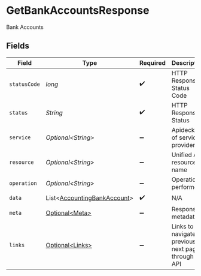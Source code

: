 # GetBankAccountsResponse

Bank Accounts


## Fields

| Field                                                                            | Type                                                                             | Required                                                                         | Description                                                                      | Example                                                                          |
| -------------------------------------------------------------------------------- | -------------------------------------------------------------------------------- | -------------------------------------------------------------------------------- | -------------------------------------------------------------------------------- | -------------------------------------------------------------------------------- |
| `statusCode`                                                                     | *long*                                                                           | :heavy_check_mark:                                                               | HTTP Response Status Code                                                        | 200                                                                              |
| `status`                                                                         | *String*                                                                         | :heavy_check_mark:                                                               | HTTP Response Status                                                             | OK                                                                               |
| `service`                                                                        | *Optional\<String>*                                                              | :heavy_minus_sign:                                                               | Apideck ID of service provider                                                   | quickbooks                                                                       |
| `resource`                                                                       | *Optional\<String>*                                                              | :heavy_minus_sign:                                                               | Unified API resource name                                                        | bank-accounts                                                                    |
| `operation`                                                                      | *Optional\<String>*                                                              | :heavy_minus_sign:                                                               | Operation performed                                                              | all                                                                              |
| `data`                                                                           | List\<[AccountingBankAccount](../../models/components/AccountingBankAccount.md)> | :heavy_check_mark:                                                               | N/A                                                                              |                                                                                  |
| `meta`                                                                           | [Optional\<Meta>](../../models/components/Meta.md)                               | :heavy_minus_sign:                                                               | Response metadata                                                                |                                                                                  |
| `links`                                                                          | [Optional\<Links>](../../models/components/Links.md)                             | :heavy_minus_sign:                                                               | Links to navigate to previous or next pages through the API                      |                                                                                  |